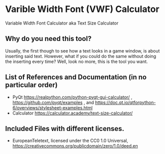 # Varible Width Font (VWF) Calculator
Variable Width Font Calculator aka Text Size Calculator

## Why do you need this tool?
Usually, the first though to see how a text looks in a game window, is about inserting said text. However, what if you could do the same without doing the inserting every time? Well, look no more, this is the tool you want.


## List of References and Documentation (in no particular order)
- PyQt https://realpython.com/python-pyqt-gui-calculator/ , https://github.com/pyqt/examples , and https://doc.qt.io/qtforpython-6/overviews/stylesheet-examples.html
- Calculator https://calculator.academy/text-size-calculator/

## Included Files with different licenses.
- EuropeanTeletext, licensed under the CC0 1.0 Universal, https://creativecommons.org/publicdomain/zero/1.0/deed.en
